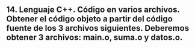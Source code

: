 ## 14. Lenguaje C++. Código en varios archivos. Obtener el código objeto a partir del código fuente de los 3 archivos siguientes. Deberemos obtener 3 archivos: main.o, suma.o y datos.o.
